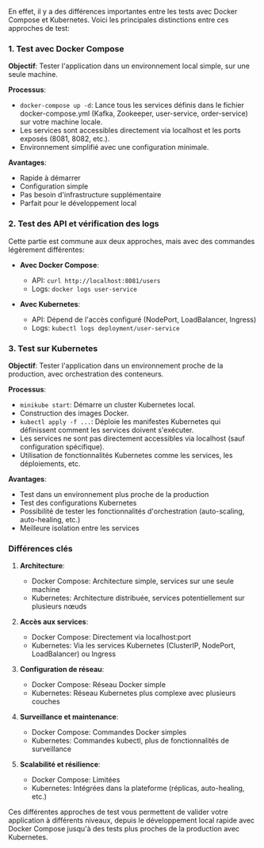En effet, il y a des différences importantes entre les tests avec Docker Compose et Kubernetes. Voici les principales distinctions entre ces approches de test:

### 1. Test avec Docker Compose

**Objectif**: Tester l'application dans un environnement local simple, sur une seule machine.

**Processus**:
- `docker-compose up -d`: Lance tous les services définis dans le fichier docker-compose.yml (Kafka, Zookeeper, user-service, order-service) sur votre machine locale.
- Les services sont accessibles directement via localhost et les ports exposés (8081, 8082, etc.).
- Environnement simplifié avec une configuration minimale.

**Avantages**:
- Rapide à démarrer
- Configuration simple
- Pas besoin d'infrastructure supplémentaire
- Parfait pour le développement local

### 2. Test des API et vérification des logs

Cette partie est commune aux deux approches, mais avec des commandes légèrement différentes:

- **Avec Docker Compose**:
    - API: `curl http://localhost:8081/users`
    - Logs: `docker logs user-service`

- **Avec Kubernetes**:
    - API: Dépend de l'accès configuré (NodePort, LoadBalancer, Ingress)
    - Logs: `kubectl logs deployment/user-service`

### 3. Test sur Kubernetes

**Objectif**: Tester l'application dans un environnement proche de la production, avec orchestration des conteneurs.

**Processus**:
- `minikube start`: Démarre un cluster Kubernetes local.
- Construction des images Docker.
- `kubectl apply -f ...`: Déploie les manifestes Kubernetes qui définissent comment les services doivent s'exécuter.
- Les services ne sont pas directement accessibles via localhost (sauf configuration spécifique).
- Utilisation de fonctionnalités Kubernetes comme les services, les déploiements, etc.

**Avantages**:
- Test dans un environnement plus proche de la production
- Test des configurations Kubernetes
- Possibilité de tester les fonctionnalités d'orchestration (auto-scaling, auto-healing, etc.)
- Meilleure isolation entre les services

### Différences clés

1. **Architecture**:
    - Docker Compose: Architecture simple, services sur une seule machine
    - Kubernetes: Architecture distribuée, services potentiellement sur plusieurs nœuds

2. **Accès aux services**:
    - Docker Compose: Directement via localhost:port
    - Kubernetes: Via les services Kubernetes (ClusterIP, NodePort, LoadBalancer) ou Ingress

3. **Configuration de réseau**:
    - Docker Compose: Réseau Docker simple
    - Kubernetes: Réseau Kubernetes plus complexe avec plusieurs couches

4. **Surveillance et maintenance**:
    - Docker Compose: Commandes Docker simples
    - Kubernetes: Commandes kubectl, plus de fonctionnalités de surveillance

5. **Scalabilité et résilience**:
    - Docker Compose: Limitées
    - Kubernetes: Intégrées dans la plateforme (réplicas, auto-healing, etc.)

Ces différentes approches de test vous permettent de valider votre application à différents niveaux, depuis le développement local rapide avec Docker Compose jusqu'à des tests plus proches de la production avec Kubernetes.